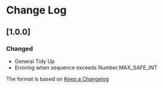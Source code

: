 # Change Log

## [1.0.0]
### Changed
- General Tidy Up
- Erroring when sequence exceeds Number.MAX_SAFE_INT


The format is based on [Keep a Changelog](http://keepachangelog.com/)

